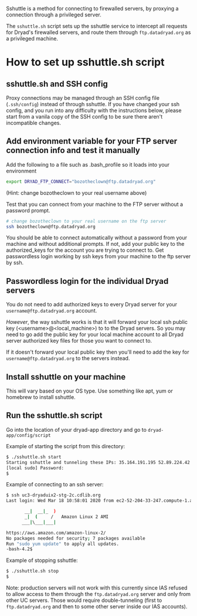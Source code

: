 
Sshuttle is a method for connecting to firewalled servers, by proxying a
connection through a privileged server.

The `sshuttle.sh` script sets up the sshuttle service to intercept all requests
for Dryad's firewalled servers, and route them through `ftp.datadryad.org` as a
privileged machine. 

# How to set up sshuttle.sh script

## sshuttle.sh and SSH config

Proxy connections may be managed through an SSH config file (`.ssh/config`)
instead of through sshuttle. If you have changed your ssh config, and you run
into any difficulty with the instructions below, please start from a vanila copy
of the SSH config to be sure there aren't incompatible changes.

## Add environment variable for your FTP server connection info and test it manually

Add the following to a file such as .bash_profile so it loads into your environment
```bash
export DRYAD_FTP_CONNECT="bozotheclown@ftp.datadryad.org"
```
(Hint: change bozotheclown to your real username above)

Test that you can connect from your machine to the FTP server without a password prompt.

```bash
# change bozotheclown to your real username on the ftp server
ssh bozotheclown@ftp.datadryad.org
```

You should be able to connect automatically without a password from your machine and without additional prompts.
If not, add your public key to the authorized_keys for the account you are trying to connect to. Get
passwordless login working by ssh keys from your machine to the ftp server by ssh.

## Passwordless login for the individual Dryad servers

You do not need to add authorized keys to every Dryad server for your `username@ftp.datadryad.org`
account.

*However*, the way sshuttle works is that it will forward your local ssh public key (\<username\>@\<local_machine\>) to
to the Dryad servers. So you may need to go add the public key for your local machine account to
all Dryad server authorized key files for those you want to connect to.

If it doesn't forward your local public key then you'll need to add the key for `username@ftp.datadryad.org` to the servers instead.

## Install sshuttle on your machine

This will vary based on your OS type.  Use something like apt, yum or homebrew to install sshuttle.

## Run the sshuttle.sh script

Go into the location of your dryad-app directory and go to `dryad-app/config/script`

Example of starting the script from this directory:
```bash
$ ./sshuttle.sh start
Starting sshuttle and tunneling these IPs: 35.164.191.195 52.89.224.42 35.164.191.208 52.35.63.255 52.35.63.251 54.148.81.93 52.35.63.226 54.244.52.80 54.244.52.79 44.229.33.203 54.244.52.78
[local sudo] Password:
$
```

Example of connecting to an ssh server:
```bash
$ ssh uc3-dryaduix2-stg-2c.cdlib.org
Last login: Wed Mar 18 10:58:01 2020 from ec2-52-204-33-247.compute-1.amazonaws.com

       __|  __|_  )
       _|  (     /   Amazon Linux 2 AMI
      ___|\___|___|

https://aws.amazon.com/amazon-linux-2/
No packages needed for security; 7 packages available
Run "sudo yum update" to apply all updates.
-bash-4.2$
```

Example of stopping sshuttle:
```bash
$ ./sshuttle.sh stop
$
```

Note: production servers will not work with this currently since IAS refused to allow access to
them through the `ftp.datadryad.org` server and only from other UC servers.  Those would require
double-tunneling (first to `ftp.datadryad.org` and then to some other server inside our IAS accounts).
